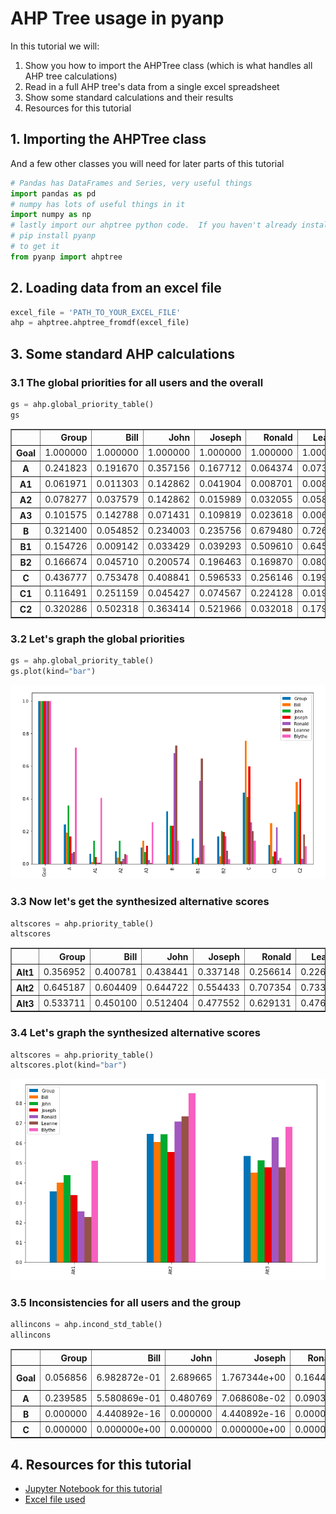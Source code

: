 # AHP Tree usage in pyanp
In this tutorial we will:

1. Show you how to import the AHPTree class (which is what handles all AHP tree calculations)
1. Read in a full AHP tree's data from a single excel spreadsheet
1. Show some standard calculations and their results
1. Resources for this tutorial

## 1. Importing the AHPTree class
And a few other classes you will need for later parts of this tutorial

```python
# Pandas has DataFrames and Series, very useful things
import pandas as pd
# numpy has lots of useful things in it
import numpy as np
# lastly import our ahptree python code.  If you haven't already installed the pyanp library do
# pip install pyanp
# to get it
from pyanp import ahptree
```

## 2. Loading data from an excel file

```python
excel_file = 'PATH_TO_YOUR_EXCEL_FILE'
ahp = ahptree.ahptree_fromdf(excel_file)
```

## 3. Some standard AHP calculations

### 3.1 The global priorities for all users and the overall
```python
gs = ahp.global_priority_table()
gs
```
<table border="1" class="dataframe">  <thead>    <tr style="text-align: right;">      <th></th>      <th>Group</th>      <th>Bill</th>      <th>John</th>      <th>Joseph</th>      <th>Ronald</th>      <th>Leanne</th>      <th>Blythe</th>    </tr>  </thead>  <tbody>    <tr>      <th>Goal</th>      <td>1.000000</td>      <td>1.000000</td>      <td>1.000000</td>      <td>1.000000</td>      <td>1.000000</td>      <td>1.000000</td>      <td>1.000000</td>    </tr>    <tr>      <th>A</th>      <td>0.241823</td>      <td>0.191670</td>      <td>0.357156</td>      <td>0.167712</td>      <td>0.064374</td>      <td>0.073360</td>      <td>0.714286</td>    </tr>    <tr>      <th>A1</th>      <td>0.061971</td>      <td>0.011303</td>      <td>0.142862</td>      <td>0.041904</td>      <td>0.008701</td>      <td>0.008887</td>      <td>0.405327</td>    </tr>    <tr>      <th>A2</th>      <td>0.078277</td>      <td>0.037579</td>      <td>0.142862</td>      <td>0.015989</td>      <td>0.032055</td>      <td>0.058384</td>      <td>0.053618</td>    </tr>    <tr>      <th>A3</th>      <td>0.101575</td>      <td>0.142788</td>      <td>0.071431</td>      <td>0.109819</td>      <td>0.023618</td>      <td>0.006088</td>      <td>0.255340</td>    </tr>    <tr>      <th>B</th>      <td>0.321400</td>      <td>0.054852</td>      <td>0.234003</td>      <td>0.235756</td>      <td>0.679480</td>      <td>0.726685</td>      <td>0.142857</td>    </tr>    <tr>      <th>B1</th>      <td>0.154726</td>      <td>0.009142</td>      <td>0.033429</td>      <td>0.039293</td>      <td>0.509610</td>      <td>0.645942</td>      <td>0.114286</td>    </tr>    <tr>      <th>B2</th>      <td>0.166674</td>      <td>0.045710</td>      <td>0.200574</td>      <td>0.196463</td>      <td>0.169870</td>      <td>0.080743</td>      <td>0.028571</td>    </tr>    <tr>      <th>C</th>      <td>0.436777</td>      <td>0.753478</td>      <td>0.408841</td>      <td>0.596533</td>      <td>0.256146</td>      <td>0.199955</td>      <td>0.142857</td>    </tr>    <tr>      <th>C1</th>      <td>0.116491</td>      <td>0.251159</td>      <td>0.045427</td>      <td>0.074567</td>      <td>0.224128</td>      <td>0.019996</td>      <td>0.035714</td>    </tr>    <tr>      <th>C2</th>      <td>0.320286</td>      <td>0.502318</td>      <td>0.363414</td>      <td>0.521966</td>      <td>0.032018</td>      <td>0.179960</td>      <td>0.107143</td>    </tr>  </tbody></table>

### 3.2 Let's graph the global priorities
```python
gs = ahp.global_priority_table()
gs.plot(kind="bar")
```
![global priority graph](imgs/globals1.png)

### 3.3 Now let's get the synthesized alternative scores
```python
altscores = ahp.priority_table()
altscores
```
<table border="1" class="dataframe">  <thead>    <tr style="text-align: right;">      <th></th>      <th>Group</th>      <th>Bill</th>      <th>John</th>      <th>Joseph</th>      <th>Ronald</th>      <th>Leanne</th>      <th>Blythe</th>    </tr>  </thead>  <tbody>    <tr>      <th>Alt1</th>      <td>0.356952</td>      <td>0.400781</td>      <td>0.438441</td>      <td>0.337148</td>      <td>0.256614</td>      <td>0.226740</td>      <td>0.509450</td>    </tr>    <tr>      <th>Alt2</th>      <td>0.645187</td>      <td>0.604409</td>      <td>0.644722</td>      <td>0.554433</td>      <td>0.707354</td>      <td>0.733468</td>      <td>0.851045</td>    </tr>    <tr>      <th>Alt3</th>      <td>0.533711</td>      <td>0.450100</td>      <td>0.512404</td>      <td>0.477552</td>      <td>0.629131</td>      <td>0.476311</td>      <td>0.681823</td>    </tr>  </tbody></table>

### 3.4 Let's graph the synthesized alternative scores
```python
altscores = ahp.priority_table()
altscores.plot(kind="bar")
```
![alt scores graph](imgs/alts1.png)

### 3.5 Inconsistencies for all users and the group
```python
allincons = ahp.incond_std_table()
allincons
```
<table border="1" class="dataframe">  <thead>    <tr style="text-align: right;">      <th></th>      <th>Group</th>      <th>Bill</th>      <th>John</th>      <th>Joseph</th>      <th>Ronald</th>      <th>Leanne</th>      <th>Blythe</th>    </tr>  </thead>  <tbody>    <tr>      <th>Goal</th>      <td>0.056856</td>      <td>6.982872e-01</td>      <td>2.689665</td>      <td>1.767344e+00</td>      <td>0.164491</td>      <td>0.008849</td>      <td>-8.540177e-16</td>    </tr>    <tr>      <th>A</th>      <td>0.239585</td>      <td>5.580869e-01</td>      <td>0.480769</td>      <td>7.068608e-02</td>      <td>0.090399</td>      <td>0.096090</td>      <td>4.028993e-01</td>    </tr>    <tr>      <th>B</th>      <td>0.000000</td>      <td>4.440892e-16</td>      <td>0.000000</td>      <td>4.440892e-16</td>      <td>0.000000</td>      <td>0.000000</td>      <td>0.000000e+00</td>    </tr>    <tr>      <th>C</th>      <td>0.000000</td>      <td>0.000000e+00</td>      <td>0.000000</td>      <td>0.000000e+00</td>      <td>0.000000</td>      <td>0.000000</td>      <td>0.000000e+00</td>    </tr>  </tbody></table>

## 4. Resources for this tutorial

* [Jupyter Notebook for this tutorial](../examples/AHPTreeEx1.ipynb)
* [Excel file used](../tests/data/AHPTreeData.xlsx)
